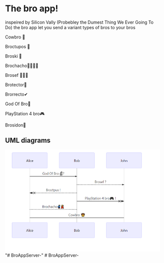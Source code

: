 # The bro app!

inspeired by Silicon Vally (Probebley the Dumest Thing We Ever Going To Do) 
the bro app let you send a variant types of bros to your bros 

Cowbro 🤠

Broctupos 🐙

Broski 🍻

Brochacho🕺🏼💃🏼

Brosef 👳🏽‍♂

Brotector🤺

Brorrecto✔

God Of Bro🗿

PlayStation 4 bro🎮

Brosidon🔱


##



## UML diagrams
![alt text](https://github.com/MoldaB/BroAppClient/blob/master/bro%20App.PNG)
"# BroAppServer-" 
#   B r o A p p S e r v e r - 
 
 